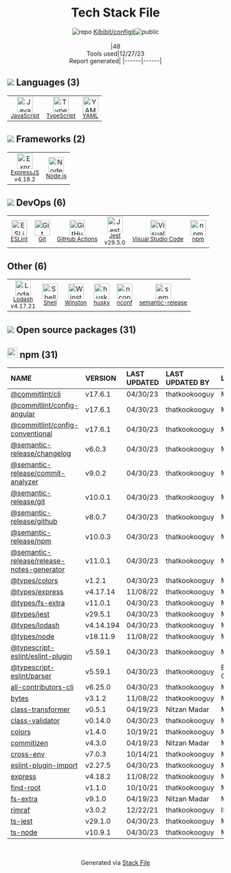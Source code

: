 <!--
&lt;--- Readme.md Snippet without images Start ---&gt;
## Tech Stack
Kibibit/configit is built on the following main stack:

- [Jest](http://facebook.github.io/jest/) – Javascript Testing Framework
- [Node.js](http://nodejs.org/) – Frameworks (Full Stack)
- [ExpressJS](http://expressjs.com/) – Microframeworks (Backend)
- [JavaScript](https://developer.mozilla.org/en-US/docs/Web/JavaScript) – Languages
- [TypeScript](http://www.typescriptlang.org) – Languages
- [YAML](http://www.yaml.org/) – Languages
- [Lodash](https://lodash.com) – Javascript Utilities & Libraries
- [ESLint](http://eslint.org/) – Code Review
- [Visual Studio Code](https://code.visualstudio.com/) – Text Editor
- [Shell](https://en.wikipedia.org/wiki/Shell_script) – Shells
- [GitHub Actions](https://github.com/features/actions) – Continuous Integration

Full tech stack [here](/techstack.md)

&lt;--- Readme.md Snippet without images End ---&gt;

&lt;--- Readme.md Snippet with images Start ---&gt;
## Tech Stack
Kibibit/configit is built on the following main stack:

- <img width='25' height='25' src='https://img.stackshare.io/service/830/jest.png' alt='Jest'/> [Jest](http://facebook.github.io/jest/) – Javascript Testing Framework
- <img width='25' height='25' src='https://img.stackshare.io/service/1011/n1JRsFeB_400x400.png' alt='Node.js'/> [Node.js](http://nodejs.org/) – Frameworks (Full Stack)
- <img width='25' height='25' src='https://img.stackshare.io/service/1163/hashtag.png' alt='ExpressJS'/> [ExpressJS](http://expressjs.com/) – Microframeworks (Backend)
- <img width='25' height='25' src='https://img.stackshare.io/service/1209/javascript.jpeg' alt='JavaScript'/> [JavaScript](https://developer.mozilla.org/en-US/docs/Web/JavaScript) – Languages
- <img width='25' height='25' src='https://img.stackshare.io/service/1612/bynNY5dJ.jpg' alt='TypeScript'/> [TypeScript](http://www.typescriptlang.org) – Languages
- <img width='25' height='25' src='https://img.stackshare.io/service/1744/yaml.png' alt='YAML'/> [YAML](http://www.yaml.org/) – Languages
- <img width='25' height='25' src='https://img.stackshare.io/service/2438/lodash.png' alt='Lodash'/> [Lodash](https://lodash.com) – Javascript Utilities & Libraries
- <img width='25' height='25' src='https://img.stackshare.io/service/3337/Q4L7Jncy.jpg' alt='ESLint'/> [ESLint](http://eslint.org/) – Code Review
- <img width='25' height='25' src='https://img.stackshare.io/service/4202/Visual_Studio_Code_logo.png' alt='Visual Studio Code'/> [Visual Studio Code](https://code.visualstudio.com/) – Text Editor
- <img width='25' height='25' src='https://img.stackshare.io/service/4631/default_c2062d40130562bdc836c13dbca02d318205a962.png' alt='Shell'/> [Shell](https://en.wikipedia.org/wiki/Shell_script) – Shells
- <img width='25' height='25' src='https://img.stackshare.io/service/11563/actions.png' alt='GitHub Actions'/> [GitHub Actions](https://github.com/features/actions) – Continuous Integration

Full tech stack [here](/techstack.md)

&lt;--- Readme.md Snippet with images End ---&gt;
-->
<div align="center">

# Tech Stack File
![](https://img.stackshare.io/repo.svg "repo") [Kibibit/configit](https://github.com/Kibibit/configit)![](https://img.stackshare.io/public_badge.svg "public")
<br/><br/>
|48<br/>Tools used|12/27/23 <br/>Report generated|
|------|------|
</div>

## <img src='https://img.stackshare.io/languages.svg'/> Languages (3)
<table><tr>
  <td align='center'>
  <img width='36' height='36' src='https://img.stackshare.io/service/1209/javascript.jpeg' alt='JavaScript'>
  <br>
  <sub><a href="https://developer.mozilla.org/en-US/docs/Web/JavaScript">JavaScript</a></sub>
  <br>
  <sub></sub>
</td>

<td align='center'>
  <img width='36' height='36' src='https://img.stackshare.io/service/1612/bynNY5dJ.jpg' alt='TypeScript'>
  <br>
  <sub><a href="http://www.typescriptlang.org">TypeScript</a></sub>
  <br>
  <sub></sub>
</td>

<td align='center'>
  <img width='36' height='36' src='https://img.stackshare.io/service/1744/yaml.png' alt='YAML'>
  <br>
  <sub><a href="http://www.yaml.org/">YAML</a></sub>
  <br>
  <sub></sub>
</td>

</tr>
</table>

## <img src='https://img.stackshare.io/frameworks.svg'/> Frameworks (2)
<table><tr>
  <td align='center'>
  <img width='36' height='36' src='https://img.stackshare.io/service/1163/hashtag.png' alt='ExpressJS'>
  <br>
  <sub><a href="http://expressjs.com/">ExpressJS</a></sub>
  <br>
  <sub>v4.18.2</sub>
</td>

<td align='center'>
  <img width='36' height='36' src='https://img.stackshare.io/service/1011/n1JRsFeB_400x400.png' alt='Node.js'>
  <br>
  <sub><a href="http://nodejs.org/">Node.js</a></sub>
  <br>
  <sub></sub>
</td>

</tr>
</table>

## <img src='https://img.stackshare.io/devops.svg'/> DevOps (6)
<table><tr>
  <td align='center'>
  <img width='36' height='36' src='https://img.stackshare.io/service/3337/Q4L7Jncy.jpg' alt='ESLint'>
  <br>
  <sub><a href="http://eslint.org/">ESLint</a></sub>
  <br>
  <sub></sub>
</td>

<td align='center'>
  <img width='36' height='36' src='https://img.stackshare.io/service/1046/git.png' alt='Git'>
  <br>
  <sub><a href="http://git-scm.com/">Git</a></sub>
  <br>
  <sub></sub>
</td>

<td align='center'>
  <img width='36' height='36' src='https://img.stackshare.io/service/11563/actions.png' alt='GitHub Actions'>
  <br>
  <sub><a href="https://github.com/features/actions">GitHub Actions</a></sub>
  <br>
  <sub></sub>
</td>

<td align='center'>
  <img width='36' height='36' src='https://img.stackshare.io/service/830/jest.png' alt='Jest'>
  <br>
  <sub><a href="http://facebook.github.io/jest/">Jest</a></sub>
  <br>
  <sub>v29.5.0</sub>
</td>

<td align='center'>
  <img width='36' height='36' src='https://img.stackshare.io/service/4202/Visual_Studio_Code_logo.png' alt='Visual Studio Code'>
  <br>
  <sub><a href="https://code.visualstudio.com/">Visual Studio Code</a></sub>
  <br>
  <sub></sub>
</td>

<td align='center'>
  <img width='36' height='36' src='https://img.stackshare.io/service/1120/lejvzrnlpb308aftn31u.png' alt='npm'>
  <br>
  <sub><a href="https://www.npmjs.com/">npm</a></sub>
  <br>
  <sub></sub>
</td>

</tr>
</table>

## Other (6)
<table><tr>
  <td align='center'>
  <img width='36' height='36' src='https://img.stackshare.io/service/2438/lodash.png' alt='Lodash'>
  <br>
  <sub><a href="https://lodash.com">Lodash</a></sub>
  <br>
  <sub>v4.17.21</sub>
</td>

<td align='center'>
  <img width='36' height='36' src='https://img.stackshare.io/service/4631/default_c2062d40130562bdc836c13dbca02d318205a962.png' alt='Shell'>
  <br>
  <sub><a href="https://en.wikipedia.org/wiki/Shell_script">Shell</a></sub>
  <br>
  <sub></sub>
</td>

<td align='center'>
  <img width='36' height='36' src='https://img.stackshare.io/service/6668/9682013.png' alt='Winston'>
  <br>
  <sub><a href="https://github.com/winstonjs/winston">Winston</a></sub>
  <br>
  <sub></sub>
</td>

<td align='center'>
  <img width='36' height='36' src='https://img.stackshare.io/service/9527/5502029.jpeg' alt='husky'>
  <br>
  <sub><a href="https://github.com/typicode/husky">husky</a></sub>
  <br>
  <sub></sub>
</td>

<td align='center'>
  <img width='36' height='36' src='https://img.stackshare.io/service/7721/4624.jpeg' alt='nconf'>
  <br>
  <sub><a href="https://github.com/indexzero/nconf">nconf</a></sub>
  <br>
  <sub></sub>
</td>

<td align='center'>
  <img width='36' height='36' src='https://img.stackshare.io/service/10156/12867925.png' alt='semantic-release'>
  <br>
  <sub><a href="https://github.com/semantic-release/semantic-release">semantic-release</a></sub>
  <br>
  <sub></sub>
</td>

</tr>
</table>


## <img src='https://img.stackshare.io/group.svg' /> Open source packages (31)</h2>

## <img width='24' height='24' src='https://img.stackshare.io/service/1120/lejvzrnlpb308aftn31u.png'/> npm (31)

|NAME|VERSION|LAST UPDATED|LAST UPDATED BY|LICENSE|VULNERABILITIES|
|:------|:------|:------|:------|:------|:------|
|[@commitlint/cli](https://www.npmjs.com/@commitlint/cli)|v17.6.1|04/30/23|thatkookooguy |MIT|N/A|
|[@commitlint/config-angular](https://www.npmjs.com/@commitlint/config-angular)|v17.6.1|04/30/23|thatkookooguy |MIT|N/A|
|[@commitlint/config-conventional](https://www.npmjs.com/@commitlint/config-conventional)|v17.6.1|04/30/23|thatkookooguy |MIT|N/A|
|[@semantic-release/changelog](https://www.npmjs.com/@semantic-release/changelog)|v6.0.3|04/30/23|thatkookooguy |MIT|N/A|
|[@semantic-release/commit-analyzer](https://www.npmjs.com/@semantic-release/commit-analyzer)|v9.0.2|04/30/23|thatkookooguy |MIT|N/A|
|[@semantic-release/git](https://www.npmjs.com/@semantic-release/git)|v10.0.1|04/30/23|thatkookooguy |MIT|N/A|
|[@semantic-release/github](https://www.npmjs.com/@semantic-release/github)|v8.0.7|04/30/23|thatkookooguy |MIT|N/A|
|[@semantic-release/npm](https://www.npmjs.com/@semantic-release/npm)|v10.0.3|04/30/23|thatkookooguy |MIT|N/A|
|[@semantic-release/release-notes-generator](https://www.npmjs.com/@semantic-release/release-notes-generator)|v11.0.1|04/30/23|thatkookooguy |MIT|N/A|
|[@types/colors](https://www.npmjs.com/@types/colors)|v1.2.1|04/30/23|thatkookooguy |MIT|N/A|
|[@types/express](https://www.npmjs.com/@types/express)|v4.17.14|11/08/22|thatkookooguy |MIT|N/A|
|[@types/fs-extra](https://www.npmjs.com/@types/fs-extra)|v11.0.1|04/30/23|thatkookooguy |MIT|N/A|
|[@types/jest](https://www.npmjs.com/@types/jest)|v29.5.1|04/30/23|thatkookooguy |MIT|N/A|
|[@types/lodash](https://www.npmjs.com/@types/lodash)|v4.14.194|04/30/23|thatkookooguy |MIT|N/A|
|[@types/node](https://www.npmjs.com/@types/node)|v18.11.9|11/08/22|thatkookooguy |MIT|N/A|
|[@typescript-eslint/eslint-plugin](https://www.npmjs.com/@typescript-eslint/eslint-plugin)|v5.59.1|04/30/23|thatkookooguy |MIT|N/A|
|[@typescript-eslint/parser](https://www.npmjs.com/@typescript-eslint/parser)|v5.59.1|04/30/23|thatkookooguy |BSD-2-Clause|N/A|
|[all-contributors-cli](https://www.npmjs.com/all-contributors-cli)|v6.25.0|04/30/23|thatkookooguy |MIT|N/A|
|[bytes](https://www.npmjs.com/bytes)|v3.1.2|11/08/22|thatkookooguy |MIT|N/A|
|[class-transformer](https://www.npmjs.com/class-transformer)|v0.5.1|04/19/23|Nitzan Madar |MIT|N/A|
|[class-validator](https://www.npmjs.com/class-validator)|v0.14.0|04/30/23|thatkookooguy |MIT|N/A|
|[colors](https://www.npmjs.com/colors)|v1.4.0|10/19/21|thatkookooguy |MIT|N/A|
|[commitizen](https://www.npmjs.com/commitizen)|v4.3.0|04/19/23|Nitzan Madar |MIT|N/A|
|[cross-env](https://www.npmjs.com/cross-env)|v7.0.3|10/14/21|thatkookooguy |MIT|N/A|
|[eslint-plugin-import](https://www.npmjs.com/eslint-plugin-import)|v2.27.5|04/30/23|thatkookooguy |MIT|N/A|
|[express](https://www.npmjs.com/express)|v4.18.2|11/08/22|thatkookooguy |MIT|N/A|
|[find-root](https://www.npmjs.com/find-root)|v1.1.0|10/10/21|thatkookooguy |MIT|N/A|
|[fs-extra](https://www.npmjs.com/fs-extra)|v9.1.0|04/19/23|Nitzan Madar |MIT|N/A|
|[rimraf](https://www.npmjs.com/rimraf)|v3.0.2|12/22/21|thatkookooguy |ISC|N/A|
|[ts-jest](https://www.npmjs.com/ts-jest)|v29.1.0|04/30/23|thatkookooguy |MIT|N/A|
|[ts-node](https://www.npmjs.com/ts-node)|v10.9.1|04/30/23|thatkookooguy |MIT|N/A|

<br/>
<div align='center'>

Generated via [Stack File](https://github.com/marketplace/stack-file)
